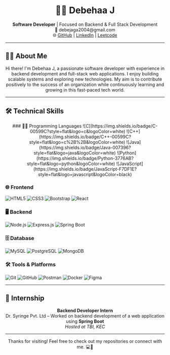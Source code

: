<h1 align="center">👩‍💻 Debehaa J</h1>

<p align="center">
  <b>Software Developer</b> | Focused on Backend & Full Stack Development<br>
  📧 debejaga2004@gmail.com <br>
  🌐 <a href="https://github.com/DEBEHAA">GitHub</a> |
  <a href="https://www.linkedin.com/in/debehaa-jagadeesan-95b56a259">LinkedIn</a> |
  <a href="https://leetcode.com/u/22CSR037_debehaa/">Leetcode</a>
</p>

---

## 🧑‍💻 About Me

<p align="center">
Hi there! I'm Debehaa J, a passionate software developer with experience in backend development and full-stack web applications. I enjoy building scalable systems and exploring new technologies. My aim is to contribute positively to the success of an organization while continuously learning and growing in this fast-paced tech world.
</p>

---

## 🛠️ Technical Skills

<p align="center">
  ### 👩‍💻 Programming Languages  
  ![C](https://img.shields.io/badge/C-00599C?style=flat&logo=c&logoColor=white)
  ![C++](https://img.shields.io/badge/C++-00599C?style=flat&logo=c%2B%2B&logoColor=white)
  ![Java](https://img.shields.io/badge/Java-007396?style=flat&logo=java&logoColor=white)
  ![Python](https://img.shields.io/badge/Python-3776AB?style=flat&logo=python&logoColor=white)
  ![JavaScript](https://img.shields.io/badge/JavaScript-F7DF1E?style=flat&logo=javascript&logoColor=black)

  ### 🌐 Frontend  
  ![HTML5](https://img.shields.io/badge/HTML5-E34F26?style=flat&logo=html5&logoColor=white)
  ![CSS3](https://img.shields.io/badge/CSS3-1572B6?style=flat&logo=css3&logoColor=white)
  ![Bootstrap](https://img.shields.io/badge/Bootstrap-7952B3?style=flat&logo=bootstrap&logoColor=white)
  ![React](https://img.shields.io/badge/React-20232A?style=flat&logo=react&logoColor=61DAFB)

  ### 🖥️ Backend  
  ![Node.js](https://img.shields.io/badge/Node.js-339933?style=flat&logo=nodedotjs&logoColor=white)
  ![Express.js](https://img.shields.io/badge/Express.js-000000?style=flat&logo=express&logoColor=white)
  ![Spring Boot](https://img.shields.io/badge/Spring%20Boot-6DB33F?style=flat&logo=spring-boot&logoColor=white)

  ### 🗄️ Database  
  ![MySQL](https://img.shields.io/badge/MySQL-4479A1?style=flat&logo=mysql&logoColor=white)
  ![PostgreSQL](https://img.shields.io/badge/PostgreSQL-4169E1?style=flat&logo=postgresql&logoColor=white)
  ![MongoDB](https://img.shields.io/badge/MongoDB-47A248?style=flat&logo=mongodb&logoColor=white)

  ### 🛠 Tools & Platforms  
  ![Git](https://img.shields.io/badge/Git-F05032?style=flat&logo=git&logoColor=white)
  ![GitHub](https://img.shields.io/badge/GitHub-181717?style=flat&logo=github&logoColor=white)
  ![Postman](https://img.shields.io/badge/Postman-FF6C37?style=flat&logo=postman&logoColor=white)
  ![Docker](https://img.shields.io/badge/Docker-2496ED?style=flat&logo=docker&logoColor=white)
  ![Figma](https://img.shields.io/badge/Figma-F24E1E?style=flat&logo=figma&logoColor=white)
</p>

---

## 💼 Internship

<p align="center">
  <b>Backend Developer Intern</b><br>
  Dr. Syringe Pvt. Ltd – Worked on backend development of a web application using <b>Spring Boot</b><br>
  <i>Hosted at TBI, KEC</i>
</p>

---

<p align="center">
  Thanks for visiting! Feel free to check out my repositories or connect with me. 💻🚀
</p>
